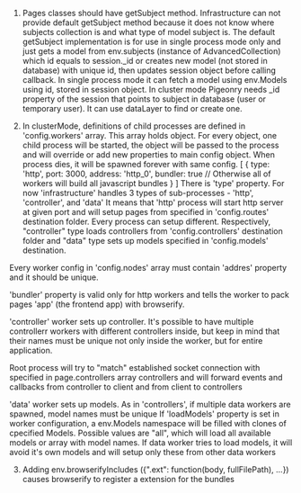 

1. Pages classes should have getSubject method. Infrastructure can not provide default getSubject method because it does not know where subjects collection is and what type of model subject is. The default getSubject implementation is for use in single process mode only and just gets a model from env.subjects (instance of AdvancedCollection) which id equals to session._id or creates new model (not stored in database) with unique id, then updates session object before calling callback. In single process mode it can fetch a model using env.Models using id, stored in session object. In cluster mode Pigeonry needs _id property of the session that points to subject in database (user or temporary user). It can use dataLayer to find or create one.

2. In clusterMode, definitions of child processes are defined in 'config.workers' array. This array holds object. For every object, one child process will be started, the object will be passed to the process and will override or add new properties to main config object. When process dies, it will be spawned forever with same config.
  [
    {
      type: 'http',
      port: 3000,
      address: 'http_0',
      bundler: true   // Otherwise all of workers will build all javascript bundles
    }
  ]
  There is 'type' property. For now 'infrastructure' handles 3 types of sub-processes - 'http', 'controller', and 'data'
  It means that 'http' process will start http server at given port and will setup pages from specified in 'config.routes' destination folder. 
  Every process can setup different. Respectively, "controller" type loads controllers from 'config.controllers' destination folder
  and "data" type sets up models specified in 'config.models' destination.

  Every worker config in 'config.nodes' array must contain 'addres' property and it should be unique.

  'bundler' property is valid only for http workers and tells the worker to pack pages 'app' (the frontend app) with browserify.

  'controller' worker sets up controller. It's possible to have multiple controllerr workers with different controllers inside,
  but keep in mind that their names must be unique not only inside the worker, but for entire application.

  Root process will try to "match" established socket connection with specified in page.controllers array controllers
  and will forward events and callbacks from controller to client and from client to controllers

  'data' worker sets up models. As in 'controllers', if multiple data workers are spawned, model names must be unique
  If 'loadModels' property is set in worker configuration, a env.Models namespace will be filled with clones of cpecified Models.
  Possible values are "all", which will load all available models or array with model names.
  If data worker tries to load models, it will avoid it's own models and will setup only these from other data workers


  3. Adding env.browserifyIncludes ({".ext": function(body, fullFilePath), ...}) causes browserify to register a extension for the bundles